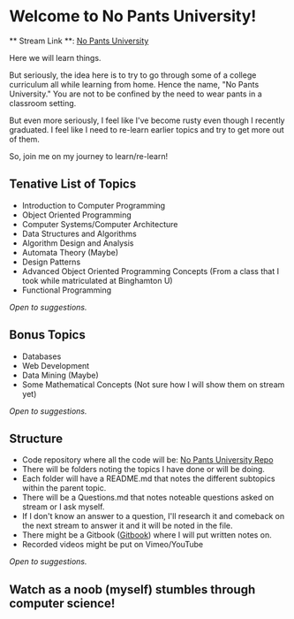 # Welcome to No Pants University!

** Stream Link **: [No Pants University](https://www.livecoding.tv/benevolently/)

Here we will learn things. 

But seriously, the idea here is to try to go through some of a college curriculum all while learning from home. 
Hence the name, "No Pants University." You are not to be confined by the need to wear pants in a classroom setting.

But even more seriously, I feel like I've become rusty even though I recently graduated. 
I feel like I need to re-learn earlier topics and try to get more out of them.

So, join me on my journey to learn/re-learn!

## Tenative List of Topics

* Introduction to Computer Programming
* Object Oriented Programming
* Computer Systems/Computer Architecture
* Data Structures and Algorithms
* Algorithm Design and Analysis
* Automata Theory (Maybe)
* Design Patterns
* Advanced Object Oriented Programming Concepts (From a class that I took while matriculated at Binghamton U)
* Functional Programming

*Open to suggestions.*

## Bonus Topics

* Databases
* Web Development
* Data Mining (Maybe)
* Some Mathematical Concepts (Not sure how I will show them on stream yet)

*Open to suggestions.*

## Structure

* Code repository where all the code will be: [No Pants University Repo](https://github.com/Ben-Evolently/No-Pants-University/)
* There will be folders noting the topics I have done or will be doing. 
* Each folder will have a README.md that notes the different subtopics within the parent topic.
* There will be a Questions.md that notes noteable questions asked on stream or I ask myself.
* If I don't know an answer to a question, I'll research it and comeback on the next stream to answer it and it will be noted in the file.
* There might be a Gitbook ([Gitbook](https://www.gitbook.com/)) where I will put written notes on.
* Recorded videos might be put on Vimeo/YouTube

*Open to suggestions.*

## Watch as a noob (myself) stumbles through computer science!








